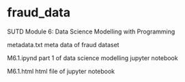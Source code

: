 # fraud_data
SUTD Module 6: Data Science Modelling with Programming

metadata.txt
meta data of fraud dataset

M6.1.ipynd
part 1 of data science modelling jupyter notebook

M6.1.html
html file of jupyter notebook
